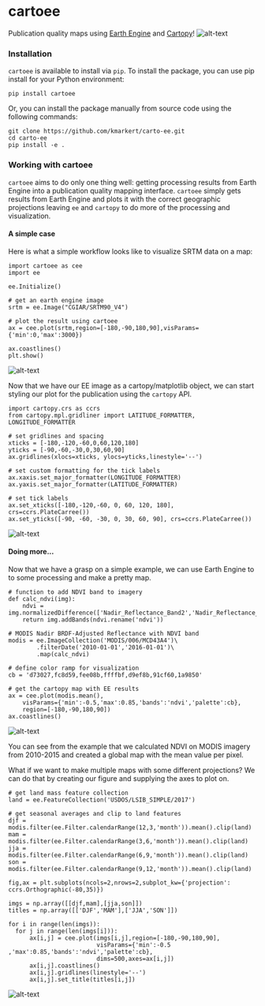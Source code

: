 # cartoee
Publication quality maps using [Earth Engine](https://earthengine.google.com/) and [Cartopy](https://scitools.org.uk/cartopy/docs/latest/)!
![alt-text](./docs/_static/intro_fig.png)

### Installation
`cartoee` is available to install via `pip`. To install the package, you can use pip  install for your Python environment:

```
pip install cartoee
```

Or, you can install the package manually from source code using the following commands:

```
git clone https://github.com/kmarkert/carto-ee.git
cd carto-ee
pip install -e .
```


### Working with cartoee
`cartoee` aims to do only one thing well: getting processing results from Earth Engine into a publication quality mapping interface. `cartoee` simply gets results from Earth Engine and plots it with the correct geographic projections leaving `ee` and `cartopy` to do more of the processing and visualization.

#### A simple case

Here is what a simple workflow looks like to visualize SRTM data on a map:

```
import cartoee as cee
import ee

ee.Initialize()

# get an earth engine image
srtm = ee.Image("CGIAR/SRTM90_V4")

# plot the result using cartoee
ax = cee.plot(srtm,region=[-180,-90,180,90],visParams={'min':0,'max':3000})

ax.coastlines()
plt.show()
```
![alt-text](./docs/_static/srtm_fig.png)

Now that we have our EE image as a cartopy/matplotlib object, we can start styling our plot for the publication using the `cartopy` API.

```
import cartopy.crs as ccrs
from cartopy.mpl.gridliner import LATITUDE_FORMATTER, LONGITUDE_FORMATTER

# set gridlines and spacing
xticks = [-180,-120,-60,0,60,120,180]
yticks = [-90,-60,-30,0,30,60,90]
ax.gridlines(xlocs=xticks, ylocs=yticks,linestyle='--')

# set custom formatting for the tick labels
ax.xaxis.set_major_formatter(LONGITUDE_FORMATTER)
ax.yaxis.set_major_formatter(LATITUDE_FORMATTER)

# set tick labels
ax.set_xticks([-180,-120,-60, 0, 60, 120, 180], crs=ccrs.PlateCarree())
ax.set_yticks([-90, -60, -30, 0, 30, 60, 90], crs=ccrs.PlateCarree())
```
![alt-text](./docs/_static/srtm_fig2.png)

#### Doing more...
Now that we have a grasp on a simple example, we can use Earth Engine to to some processing and make a pretty map.

```
# function to add NDVI band to imagery
def calc_ndvi(img):
    ndvi = img.normalizedDifference(['Nadir_Reflectance_Band2','Nadir_Reflectance_Band1'])
    return img.addBands(ndvi.rename('ndvi'))

# MODIS Nadir BRDF-Adjusted Reflectance with NDVI band
modis = ee.ImageCollection('MODIS/006/MCD43A4')\
        .filterDate('2010-01-01','2016-01-01')\
        .map(calc_ndvi)

# define color ramp for visualization
cb = 'd73027,fc8d59,fee08b,ffffbf,d9ef8b,91cf60,1a9850'

# get the cartopy map with EE results
ax = cee.plot(modis.mean(),
    visParams={'min':-0.5,'max':0.85,'bands':'ndvi','palette':cb},
    region=[-180,-90,180,90])
ax.coastlines()
```
![alt-text](./docs/_static/global_ndvi.png)

You can see from the example that we calculated NDVI on MODIS imagery from 2010-2015 and created a global map with the mean value per pixel.

What if we want to make multiple maps with some different projections? We can do that by creating our figure and supplying the axes to plot on.


```
# get land mass feature collection
land = ee.FeatureCollection('USDOS/LSIB_SIMPLE/2017')

# get seasonal averages and clip to land features
djf = modis.filter(ee.Filter.calendarRange(12,3,'month')).mean().clip(land)
mam = modis.filter(ee.Filter.calendarRange(3,6,'month')).mean().clip(land)
jja = modis.filter(ee.Filter.calendarRange(6,9,'month')).mean().clip(land)
son = modis.filter(ee.Filter.calendarRange(9,12,'month')).mean().clip(land)

fig,ax = plt.subplots(ncols=2,nrows=2,subplot_kw={'projection': ccrs.Orthographic(-80,35)})

imgs = np.array([[djf,mam],[jja,son]])
titles = np.array([['DJF','MAM'],['JJA','SON']])

for i in range(len(imgs)):
  for j in range(len(imgs[i])):
      ax[i,j] = cee.plot(imgs[i,j],region=[-180,-90,180,90],
                         visParams={'min':-0.5 ,'max':0.85,'bands':'ndvi','palette':cb},
                         dims=500,axes=ax[i,j])
      ax[i,j].coastlines()
      ax[i,j].gridlines(linestyle='--')
      ax[i,j].set_title(titles[i,j])
```
![alt-text](./docs/_static/seasonal_ndvi1.png)
